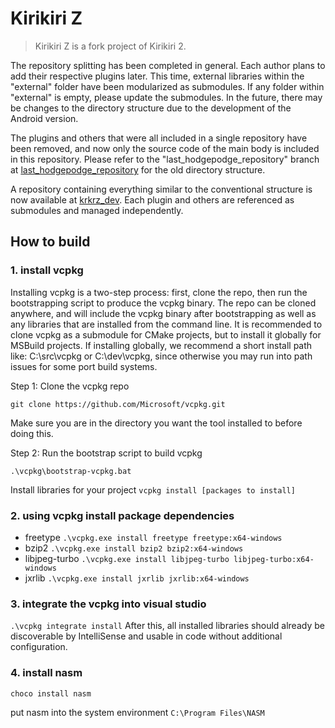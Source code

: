 # Kirikiri Z

> Kirikiri Z is a fork project of Kirikiri 2.

The repository splitting has been completed in general.
Each author plans to add their respective plugins later.
This time, external libraries within the "external" folder have been modularized as submodules.
If any folder within "external" is empty, please update the submodules.
In the future, there may be changes to the directory structure due to the development of the Android version.

The plugins and others that were all included in a single repository have been removed, and now only the source code of the main body is included in this repository.
Please refer to the "last_hodgepodge_repository" branch at [last_hodgepodge_repository](https://github.com/krkrz/krkrz/tree/last_hodgepodge_repository) for the old directory structure.

A repository containing everything similar to the conventional structure is now available at [krkrz_dev](https://github.com/krkrz/krkrz_dev).
Each plugin and others are referenced as submodules and managed independently.

## How to build

### 1. install vcpkg

Installing vcpkg is a two-step process: first, clone the repo, then run the bootstrapping script to produce the vcpkg binary. The repo can be cloned anywhere, and will include the vcpkg binary after bootstrapping as well as any libraries that are installed from the command line. It is recommended to clone vcpkg as a submodule for CMake projects, but to install it globally for MSBuild projects. If installing globally, we recommend a short install path like: C:\src\vcpkg or C:\dev\vcpkg, since otherwise you may run into path issues for some port build systems.

Step 1: Clone the vcpkg repo

`git clone https://github.com/Microsoft/vcpkg.git`

Make sure you are in the directory you want the tool installed to before doing this.

Step 2: Run the bootstrap script to build vcpkg

`.\vcpkg\bootstrap-vcpkg.bat`

Install libraries for your project
`vcpkg install [packages to install]`

### 2. using vcpkg install package dependencies

- freetype `.\vcpkg.exe install freetype freetype:x64-windows`
- bzip2 `.\vcpkg.exe install bzip2 bzip2:x64-windows`
- libjpeg-turbo `.\vcpkg.exe install libjpeg-turbo libjpeg-turbo:x64-windows`
- jxrlib `.\vcpkg.exe install jxrlib jxrlib:x64-windows`
<!-- - oniguruma `.\vcpkg.exe install oniguruma oniguruma:x64-windows` -->

### 3. integrate the vcpkg into visual studio

`.\vcpkg integrate install`
After this, all installed libraries should already be discoverable by IntelliSense and usable in code without additional configuration.

### 4. install nasm

`choco install nasm`

put nasm into the system environment `C:\Program Files\NASM`
